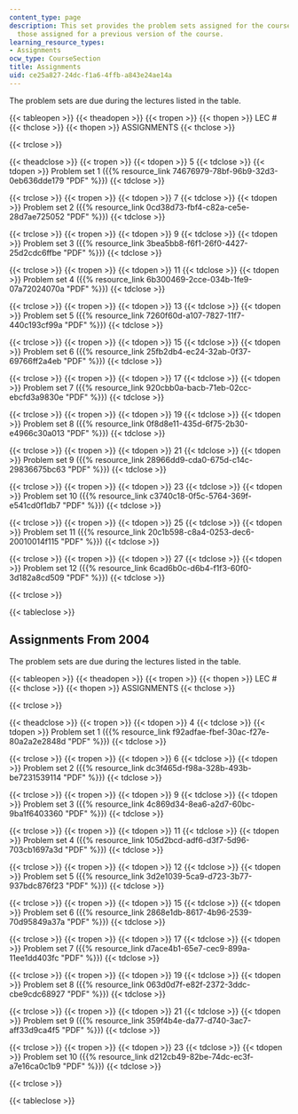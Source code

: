 ```yaml
---
content_type: page
description: This set provides the problem sets assigned for the course along with
  those assigned for a previous version of the course.
learning_resource_types:
- Assignments
ocw_type: CourseSection
title: Assignments
uid: ce25a827-24dc-f1a6-4ffb-a843e24ae14a
---
```


The problem sets are due during the lectures listed in the table.

{{< tableopen >}}
{{< theadopen >}}
{{< tropen >}}
{{< thopen >}}
LEC #
{{< thclose >}}
{{< thopen >}}
ASSIGNMENTS
{{< thclose >}}

{{< trclose >}}

{{< theadclose >}}
{{< tropen >}}
{{< tdopen >}}
5
{{< tdclose >}}
{{< tdopen >}}
Problem set 1 ({{% resource_link 74676979-78bf-96b9-32d3-0eb636dde179 "PDF" %}})
{{< tdclose >}}

{{< trclose >}}
{{< tropen >}}
{{< tdopen >}}
7
{{< tdclose >}}
{{< tdopen >}}
Problem set 2 ({{% resource_link 0cd38d73-fbf4-c82a-ce5e-28d7ae725052 "PDF" %}})
{{< tdclose >}}

{{< trclose >}}
{{< tropen >}}
{{< tdopen >}}
9
{{< tdclose >}}
{{< tdopen >}}
Problem set 3 ({{% resource_link 3bea5bb8-f6f1-26f0-4427-25d2cdc6ffbe "PDF" %}})
{{< tdclose >}}

{{< trclose >}}
{{< tropen >}}
{{< tdopen >}}
11
{{< tdclose >}}
{{< tdopen >}}
Problem set 4 ({{% resource_link 6b300469-2cce-034b-1fe9-07a72024070a "PDF" %}})
{{< tdclose >}}

{{< trclose >}}
{{< tropen >}}
{{< tdopen >}}
13
{{< tdclose >}}
{{< tdopen >}}
Problem set 5 ({{% resource_link 7260f60d-a107-7827-11f7-440c193cf99a "PDF" %}})
{{< tdclose >}}

{{< trclose >}}
{{< tropen >}}
{{< tdopen >}}
15
{{< tdclose >}}
{{< tdopen >}}
Problem set 6 ({{% resource_link 25fb2db4-ec24-32ab-0f37-69766ff2a4eb "PDF" %}})
{{< tdclose >}}

{{< trclose >}}
{{< tropen >}}
{{< tdopen >}}
17
{{< tdclose >}}
{{< tdopen >}}
Problem set 7 ({{% resource_link 920cbb0a-bacb-71eb-02cc-ebcfd3a9830e "PDF" %}})
{{< tdclose >}}

{{< trclose >}}
{{< tropen >}}
{{< tdopen >}}
19
{{< tdclose >}}
{{< tdopen >}}
Problem set 8 ({{% resource_link 0f8d8e11-435d-6f75-2b30-e4966c30a013 "PDF" %}})
{{< tdclose >}}

{{< trclose >}}
{{< tropen >}}
{{< tdopen >}}
21
{{< tdclose >}}
{{< tdopen >}}
Problem set 9 ({{% resource_link 28966dd9-cda0-675d-c14c-29836675bc63 "PDF" %}})
{{< tdclose >}}

{{< trclose >}}
{{< tropen >}}
{{< tdopen >}}
23
{{< tdclose >}}
{{< tdopen >}}
Problem set 10 ({{% resource_link c3740c18-0f5c-5764-369f-e541cd0f1db7 "PDF" %}})
{{< tdclose >}}

{{< trclose >}}
{{< tropen >}}
{{< tdopen >}}
25
{{< tdclose >}}
{{< tdopen >}}
Problem set 11 ({{% resource_link 20c1b598-c8a4-0253-dec6-20010014f115 "PDF" %}})
{{< tdclose >}}

{{< trclose >}}
{{< tropen >}}
{{< tdopen >}}
27
{{< tdclose >}}
{{< tdopen >}}
Problem set 12 ({{% resource_link 6cad6b0c-d6b4-f1f3-60f0-3d182a8cd509 "PDF" %}})
{{< tdclose >}}

{{< trclose >}}

{{< tableclose >}}

Assignments From 2004
---------------------

The problem sets are due during the lectures listed in the table.

{{< tableopen >}}
{{< theadopen >}}
{{< tropen >}}
{{< thopen >}}
LEC #
{{< thclose >}}
{{< thopen >}}
ASSIGNMENTS
{{< thclose >}}

{{< trclose >}}

{{< theadclose >}}
{{< tropen >}}
{{< tdopen >}}
4
{{< tdclose >}}
{{< tdopen >}}
Problem set 1 ({{% resource_link f92adfae-fbef-30ac-f27e-80a2a2e2848d "PDF" %}})
{{< tdclose >}}

{{< trclose >}}
{{< tropen >}}
{{< tdopen >}}
6
{{< tdclose >}}
{{< tdopen >}}
Problem set 2 ({{% resource_link dc3f465d-f98a-328b-493b-be7231539114 "PDF" %}})
{{< tdclose >}}

{{< trclose >}}
{{< tropen >}}
{{< tdopen >}}
9
{{< tdclose >}}
{{< tdopen >}}
Problem set 3 ({{% resource_link 4c869d34-8ea6-a2d7-60bc-9ba1f6403360 "PDF" %}})
{{< tdclose >}}

{{< trclose >}}
{{< tropen >}}
{{< tdopen >}}
11
{{< tdclose >}}
{{< tdopen >}}
Problem set 4 ({{% resource_link 105d2bcd-adf6-d3f7-5d96-703cb1697a3d "PDF" %}})
{{< tdclose >}}

{{< trclose >}}
{{< tropen >}}
{{< tdopen >}}
12
{{< tdclose >}}
{{< tdopen >}}
Problem set 5 ({{% resource_link 3d2e1039-5ca9-d723-3b77-937bdc876f23 "PDF" %}})
{{< tdclose >}}

{{< trclose >}}
{{< tropen >}}
{{< tdopen >}}
15
{{< tdclose >}}
{{< tdopen >}}
Problem set 6 ({{% resource_link 2868e1db-8617-4b96-2539-70d95849a37a "PDF" %}})
{{< tdclose >}}

{{< trclose >}}
{{< tropen >}}
{{< tdopen >}}
17
{{< tdclose >}}
{{< tdopen >}}
Problem set 7 ({{% resource_link d7ace4b1-65e7-cec9-899a-11ee1dd403fc "PDF" %}})
{{< tdclose >}}

{{< trclose >}}
{{< tropen >}}
{{< tdopen >}}
19
{{< tdclose >}}
{{< tdopen >}}
Problem set 8 ({{% resource_link 063d0d7f-e82f-2372-3ddc-cbe9cdc68927 "PDF" %}})
{{< tdclose >}}

{{< trclose >}}
{{< tropen >}}
{{< tdopen >}}
21
{{< tdclose >}}
{{< tdopen >}}
Problem set 9 ({{% resource_link 359f4b4e-da77-d740-3ac7-aff33d9ca4f5 "PDF" %}})
{{< tdclose >}}

{{< trclose >}}
{{< tropen >}}
{{< tdopen >}}
23
{{< tdclose >}}
{{< tdopen >}}
Problem set 10 ({{% resource_link d212cb49-82be-74dc-ec3f-a7e16ca0c1b9 "PDF" %}})
{{< tdclose >}}

{{< trclose >}}

{{< tableclose >}}